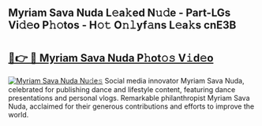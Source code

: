 ## Myriam Sava Nuda L𝚎a𝚔ed N𝚞𝚍e - Part-LGs Vi𝚍𝚎o P𝚑𝚘tos - H𝚘𝚝 O𝚗𝚕yf𝚊ns L𝚎a𝚔s cnE3B

# <h2><a href="http://kfc761.oniu.top/?m=Myriam+Sava+Nuda">🔗👉 🔴 Myriam Sava Nuda P𝚑ot𝚘𝚜 V𝚒d𝚎o</a></h2>

[![Myriam Sava Nuda Nu𝚍e𝚜](https://i.imgur.com/0qMVB7G.gif)](http://kfc761.oniu.top/?m=Myriam+Sava+Nuda)
Social media innovator Myriam Sava Nuda, celebrated for publishing dance and lifestyle content, featuring dance presentations and personal vlogs. Remarkable philanthropist Myriam Sava Nuda, acclaimed for their generous contributions and efforts to improve the world.  
